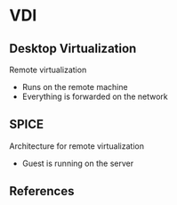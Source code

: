 ---
---

# VDI

## Desktop Virtualization

Remote virtualization
- Runs on the remote machine
- Everything is forwarded on the network

## SPICE

Architecture for remote virtualization
- Guest is running on the server

## References
